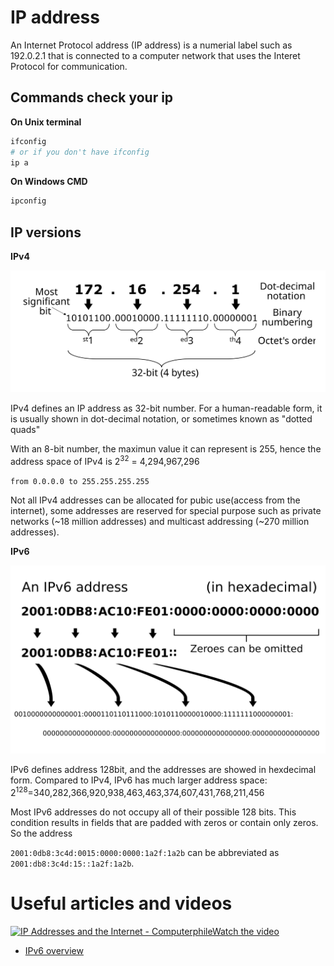 # IP address

An Internet Protocol address (IP address) is a numerial label such as 192.0.2.1 that is connected to a computer network that uses the Interet Protocol for communication.

## Commands check your ip

**On Unix terminal**

```bash
ifconfig
# or if you don't have ifconfig
ip a
```

**On Windows CMD**

```cmd
ipconfig
```

## IP versions

**IPv4**
<div style="background-color:white;padding:1rem">
<img src="./assets/ip-address/IPv4_structure.svg" alt="IPv4 structure"/>
</div>
<br/>
IPv4 defines an IP address as 32-bit number. For a human-readable form, it is usually shown in dot-decimal notation, or sometimes known as "dotted quads"

With an 8-bit number, the maximun value it can represent is 255, hence the address space of IPv4 is 2<sup>32</sup> = 4,294,967,296

`from 0.0.0.0 to 255.255.255.255`

Not all IPv4 addresses can be allocated for pubic use(access from the internet), some addresses are reserved for special purpose such as private networks (~18 million addresses) and multicast addressing (~270 million addresses).

**IPv6**
<div style="background-color:white;">
<img src="./assets/ip-address/IPv6_structure.svg" alt="IPv6 structure"/>
</div>
<br/>
IPv6 defines address 128bit, and the addresses are showed in hexdecimal form. Compared to IPv4, IPv6 has much larger address space:
2<sup>128</sup>=340,282,366,920,938,463,463,374,607,431,768,211,456

<br/>

Most IPv6 addresses do not occupy all of their possible 128 bits. This condition results in fields that are padded with zeros or contain only zeros. So the address

`2001:0db8:3c4d:0015:0000:0000:1a2f:1a2b`
can be abbreviated as
`2001:db8:3c4d:15::1a2f:1a2b`.

# Useful articles and videos

<a href="https://www.youtube.com/watch?v=L6bDA5FK6gs" target="_blank">
 <img src="https://img.youtube.com/vi/L6bDA5FK6gs/0.jpg" alt="IP Addresses and the Internet - ComputerphileWatch the video" />
</a>

* [IPv6 overview](https://docs.oracle.com/cd/E18752_01/html/816-4554/ipv6-overview-10.html)
